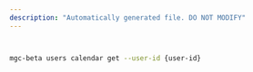 ```yaml
---
description: "Automatically generated file. DO NOT MODIFY"
---
```


```bash


mgc-beta users calendar get --user-id {user-id}

```